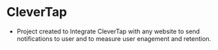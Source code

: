 # CleverTap

- Project created to Integrate CleverTap with any website to send notifications to user and to measure user enagement and retention.
